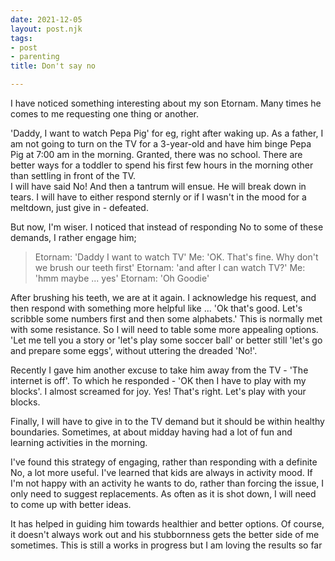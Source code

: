 ```yaml
---
date: 2021-12-05
layout: post.njk
tags:
- post
- parenting
title: Don't say no

---
```

I have noticed something interesting about my son Etornam. Many times he comes to me requesting one thing or another.

'Daddy, I want to watch Pepa Pig' for eg, right after waking up. As a father, I am not going to turn on the TV for a 3-year-old and have him binge Pepa Pig at 7:00 am in the morning. Granted, there was no school. There are better ways for a toddler to spend his first few hours in the morning other than settling in front of the TV.  
I will have said No! And then a tantrum will ensue. He will break down in tears. I will have to either respond sternly or if I wasn't in the mood for a meltdown, just give in - defeated.

But now, I'm wiser. I noticed that instead of responding No to some of these demands, I rather engage him;

> Etornam: 'Daddy I want to watch TV' Me: 'OK. That's fine. Why don't we brush our teeth first' Etornam: 'and after I can watch TV?' Me: 'hmm maybe ... yes' Etornam: 'Oh Goodie'

After brushing his teeth, we are at it again. I acknowledge his request, and then respond with something more helpful like ... 'Ok that's good. Let's scribble some numbers first and then some alphabets.' This is normally met with some resistance. So I will need to table some more appealing options. 'Let me tell you a story or 'let's play some soccer ball' or better still 'let's go and prepare some eggs', without uttering the dreaded 'No!'.

Recently I gave him another excuse to take him away from the TV - 'The internet is off'. To which he responded - 'OK then I have to play with my blocks'. I almost screamed for joy. Yes! That's right. Let's play with your blocks.

Finally, I will have to give in to the TV demand but it should be within healthy boundaries. Sometimes, at about midday having had a lot of fun and learning activities in the morning.

I've found this strategy of engaging, rather than responding with a definite No, a lot more useful. I've learned that kids are always in activity mood. If I'm not happy with an activity he wants to do, rather than forcing the issue, I only need to suggest replacements. As often as it is shot down, I will need to come up with better ideas.

It has helped in guiding him towards healthier and better options. Of course, it doesn't always work out and his stubbornness gets the better side of me sometimes. This is still a works in progress but I am loving the results so far